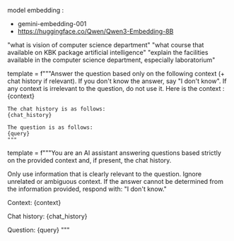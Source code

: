 model embedding : 
- gemini-embedding-001
- https://huggingface.co/Qwen/Qwen3-Embedding-8B

"what is vision of computer science department"
"what course that available on KBK package artificial intelligence"
"explain the facilities available in the computer science department, especially laboratorium"

template = f"""Answer the question based only on the following context (+ chat history if relevant). 
    If you don't know the answer, say "I don't know". 
    If any context is irrelevant to the question, do not use it. Here is the context : 
    {context}

    The chat history is as follows:
    {chat_history}

    The question is as follows:
    {query}
    """

template = f"""You are an AI assistant answering questions based strictly on the provided context and, if present, the chat history.

Only use information that is clearly relevant to the question. Ignore unrelated or ambiguous context. If the answer cannot be determined from the information provided, respond with: "I don't know."

Context:
{context}

Chat history:
{chat_history}

Question:
{query}
"""

